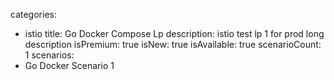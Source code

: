categories:
  - istio
title: Go Docker Compose Lp
description: istio test lp 1 for prod long description
isPremium: true
isNew: true
isAvailable: true
scenarioCount: 1
scenarios:
  - Go Docker Scenario 1
